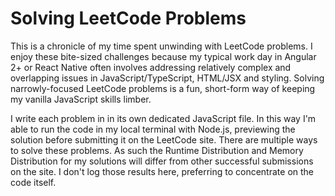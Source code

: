 # Solving LeetCode Problems

This is a chronicle of my time spent unwinding with LeetCode problems.
I enjoy these bite-sized challenges because my typical work day in Angular 2+ or React Native
often involves addressing relatively complex and overlapping issues in JavaScript/TypeScript,
HTML/JSX and styling. Solving narrowly-focused LeetCode problems is a fun, short-form way of keeping my
vanilla JavaScript skills limber.

I write each problem in in its own dedicated JavaScript file. In this way I'm able to
run the code in my local terminal with Node.js, previewing the solution before submitting it on the LeetCode site.
There are multiple ways to solve these problems. As such the Runtime Distribution and Memory Distribution for my
solutions will differ from other successful submissions on the site. I don't log those results here, preferring to concentrate
on the code itself.
